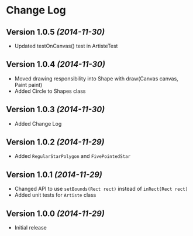 Change Log
==========

Version 1.0.5 *(2014-11-30)*
--------------------------

* Updated testOnCanvas() test in ArtisteTest

Version 1.0.4 *(2014-11-30)*
--------------------------

* Moved drawing responsibility into Shape with draw(Canvas canvas, Paint paint)
* Added Circle to Shapes class

Version 1.0.3 *(2014-11-30)*
--------------------------

* Added Change Log

Version 1.0.2 *(2014-11-29)*
--------------------------

* Added `RegularStarPolygon` and `FivePointedStar`

Version 1.0.1 *(2014-11-29)*
--------------------------

 * Changed API to use `setBounds(Rect rect)` instead of `inRect(Rect rect)`
 * Added unit tests for `Artiste` class


Version 1.0.0 *(2014-11-29)*
----------------------------

 * Initial release
 
